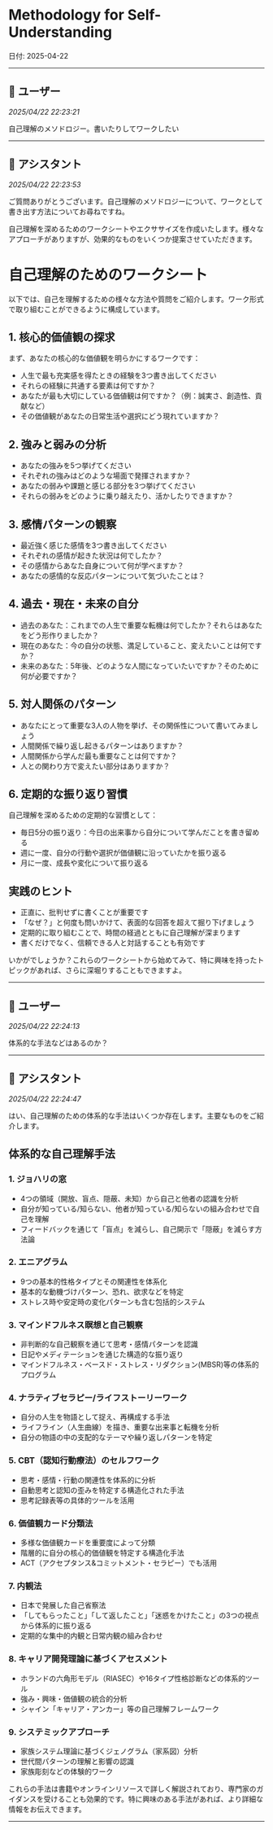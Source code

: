 # Methodology for Self-Understanding

日付: 2025-04-22

---

## 👤 ユーザー
*2025/04/22 22:23:21*

自己理解のメソドロジー。書いたりしてワークしたい

---

## 🤖 アシスタント
*2025/04/22 22:23:53*

ご質問ありがとうございます。自己理解のメソドロジーについて、ワークとして書き出す方法についてお尋ねですね。

自己理解を深めるためのワークシートやエクササイズを作成いたします。様々なアプローチがありますが、効果的なものをいくつか提案させていただきます。

# 自己理解のためのワークシート

以下では、自己を理解するための様々な方法や質問をご紹介します。ワーク形式で取り組むことができるように構成しています。

## 1. 核心的価値観の探求

まず、あなたの核心的な価値観を明らかにするワークです：

- 人生で最も充実感を得たときの経験を3つ書き出してください
- それらの経験に共通する要素は何ですか？
- あなたが最も大切にしている価値観は何ですか？（例：誠実さ、創造性、貢献など）
- その価値観があなたの日常生活や選択にどう現れていますか？

## 2. 強みと弱みの分析

- あなたの強みを5つ挙げてください
- それぞれの強みはどのような場面で発揮されますか？
- あなたの弱みや課題と感じる部分を3つ挙げてください
- それらの弱みをどのように乗り越えたり、活かしたりできますか？

## 3. 感情パターンの観察

- 最近強く感じた感情を3つ書き出してください
- それぞれの感情が起きた状況は何でしたか？
- その感情からあなた自身について何が学べますか？
- あなたの感情的な反応パターンについて気づいたことは？

## 4. 過去・現在・未来の自分

- 過去のあなた：これまでの人生で重要な転機は何でしたか？それらはあなたをどう形作りましたか？
- 現在のあなた：今の自分の状態、満足していること、変えたいことは何ですか？
- 未来のあなた：5年後、どのような人間になっていたいですか？そのために何が必要ですか？

## 5. 対人関係のパターン

- あなたにとって重要な3人の人物を挙げ、その関係性について書いてみましょう
- 人間関係で繰り返し起きるパターンはありますか？
- 人間関係から学んだ最も重要なことは何ですか？
- 人との関わり方で変えたい部分はありますか？

## 6. 定期的な振り返り習慣

自己理解を深めるための定期的な習慣として：

- 毎日5分の振り返り：今日の出来事から自分について学んだことを書き留める
- 週に一度、自分の行動や選択が価値観に沿っていたかを振り返る
- 月に一度、成長や変化について振り返る

## 実践のヒント

- 正直に、批判せずに書くことが重要です
- 「なぜ？」と何度も問いかけて、表面的な回答を超えて掘り下げましょう
- 定期的に取り組むことで、時間の経過とともに自己理解が深まります
- 書くだけでなく、信頼できる人と対話することも有効です

いかがでしょうか？これらのワークシートから始めてみて、特に興味を持ったトピックがあれば、さらに深堀りすることもできますよ。

---

## 👤 ユーザー
*2025/04/22 22:24:13*

体系的な手法などはあるのか？

---

## 🤖 アシスタント
*2025/04/22 22:24:47*

はい、自己理解のための体系的な手法はいくつか存在します。主要なものをご紹介します。

## 体系的な自己理解手法

### 1. ジョハリの窓
- 4つの領域（開放、盲点、隠蔽、未知）から自己と他者の認識を分析
- 自分が知っている/知らない、他者が知っている/知らないの組み合わせで自己を理解
- フィードバックを通じて「盲点」を減らし、自己開示で「隠蔽」を減らす方法論

### 2. エニアグラム
- 9つの基本的性格タイプとその関連性を体系化
- 基本的な動機づけパターン、恐れ、欲求などを特定
- ストレス時や安定時の変化パターンも含む包括的システム

### 3. マインドフルネス瞑想と自己観察
- 非判断的な自己観察を通じて思考・感情パターンを認識
- 日記やメディテーションを通じた構造的な振り返り
- マインドフルネス・ベースド・ストレス・リダクション(MBSR)等の体系的プログラム

### 4. ナラティブセラピー/ライフストーリーワーク
- 自分の人生を物語として捉え、再構成する手法
- ライフライン（人生曲線）を描き、重要な出来事と転機を分析
- 自分の物語の中の支配的なテーマや繰り返しパターンを特定

### 5. CBT（認知行動療法）のセルフワーク
- 思考・感情・行動の関連性を体系的に分析
- 自動思考と認知の歪みを特定する構造化された手法
- 思考記録表等の具体的ツールを活用

### 6. 価値観カード分類法
- 多様な価値観カードを重要度によって分類
- 階層的に自分の核心的価値観を特定する構造化手法
- ACT（アクセプタンス&コミットメント・セラピー）でも活用

### 7. 内観法
- 日本で発展した自己省察法
- 「してもらったこと」「して返したこと」「迷惑をかけたこと」の3つの視点から体系的に振り返る
- 定期的な集中的内観と日常内観の組み合わせ

### 8. キャリア開発理論に基づくアセスメント
- ホランドの六角形モデル（RIASEC）や16タイプ性格診断などの体系的ツール
- 強み・興味・価値観の統合的分析
- シャイン「キャリア・アンカー」等の自己理解フレームワーク

### 9. システミックアプローチ
- 家族システム理論に基づくジェノグラム（家系図）分析
- 世代間パターンの理解と影響の認識
- 家族彫刻などの体験的ワーク

これらの手法は書籍やオンラインリソースで詳しく解説されており、専門家のガイダンスを受けることも効果的です。特に興味のある手法があれば、より詳細な情報をお伝えできます。

---
